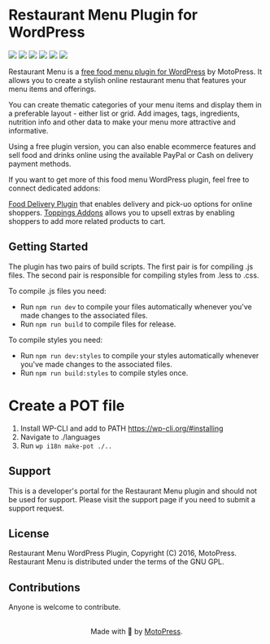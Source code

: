 # Restaurant Menu Plugin for WordPress

![](https://img.shields.io/wordpress/plugin/v/mp-restaurant-menu)
![](https://img.shields.io/wordpress/plugin/wp-version/mp-restaurant-menu)
![](https://img.shields.io/wordpress/plugin/dd/mp-restaurant-menu)
![](https://img.shields.io/wordpress/plugin/installs/mp-restaurant-menu)
![](https://img.shields.io/wordpress/plugin/rating/mp-restaurant-menu)
![](https://img.shields.io/badge/license-GPL--2.0%2B-blue.svg?style=flat)

Restaurant Menu is a [free food menu plugin for WordPress](https://motopress.com/products/restaurant-menu/) by MotoPress. It allows you to create a stylish online restaurant menu that features your menu items and offerings.

You can create thematic categories of your menu items and display them in a preferable layout - either list or grid. Add images, tags, ingredients, nutrition info and other data to make your menu more attractive and informative.

Using a free plugin version, you can also enable ecommerce features and sell food and drinks online using the available PayPal or Cash on delivery payment methods.

If you want to get more of this food menu WordPress plugin, feel free to connect dedicated addons:

[Food Delivery Plugin](https://motopress.com/products/restaurant-menu-delivery/) that enables delivery and pick-uo options for online shoppers.
[Toppings Addons](https://motopress.com/products/restaurant-menu-toppings/) allows you to upsell extras by enabling shoppers to add more related products to cart.

## Getting Started
The plugin has two pairs of build scripts. The first pair is for compiling .js files. The second pair is responsible for compiling styles from .less to .css. 

To compile .js files you need:
* Run `npm run dev` to compile your files automatically whenever you've made changes to the associated files.
* Run `npm run build` to compile files for release.

To compile styles you need:
* Run `npm run dev:styles` to compile your styles automatically whenever you've made changes to the associated files.
* Run `npm run build:styles` to compile styles once.

# Create a POT file
1. Install WP-CLI and add to PATH https://wp-cli.org/#installing
1. Navigate to ./languages
1. Run `wp i18n make-pot ./..`

## Support
This is a developer's portal for the Restaurant Menu plugin and should not be used for support. Please visit the support page if you need to submit a support request.

## License
Restaurant Menu WordPress Plugin, Copyright (C) 2016, MotoPress.
Restaurant Menu is distributed under the terms of the GNU GPL.

## Contributions
Anyone is welcome to contribute.

<p align="center">
    <br/>
    Made with 💙 by <a href="https://motopress.com/">MotoPress</a>.<br/>
</p>
